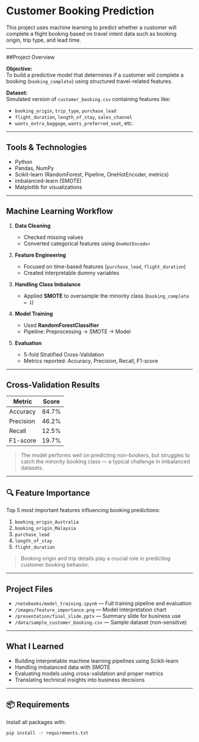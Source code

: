# Customer Booking Prediction

This project uses machine learning to predict whether a customer will complete a flight booking based on travel intent data such as booking origin, trip type, and lead time.

---

##Project Overview

**Objective:**  
To build a predictive model that determines if a customer will complete a booking (`booking_complete`) using structured travel-related features.

**Dataset:**  
Simulated version of `customer_booking.csv` containing features like:
- `booking_origin`, `trip_type`, `purchase_lead`
- `flight_duration`, `length_of_stay`, `sales_channel`
- `wants_extra_baggage`, `wants_preferred_seat`, etc.

---

## Tools & Technologies

- Python
- Pandas, NumPy
- Scikit-learn (RandomForest, Pipeline, OneHotEncoder, metrics)
- imbalanced-learn (SMOTE)
- Matplotlib for visualizations

---

## Machine Learning Workflow

1. **Data Cleaning**
   - Checked missing values
   - Converted categorical features using `OneHotEncoder`

2. **Feature Engineering**
   - Focused on time-based features (`purchase_lead`, `flight_duration`)
   - Created interpretable dummy variables

3. **Handling Class Imbalance**
   - Applied **SMOTE** to oversample the minority class (`booking_complete = 1`)

4. **Model Training**
   - Used **RandomForestClassifier**
   - Pipeline: Preprocessing → SMOTE → Model

5. **Evaluation**
   - 5-fold Stratified Cross-Validation
   - Metrics reported: Accuracy, Precision, Recall, F1-score

---

## Cross-Validation Results

| Metric     | Score   |
|------------|---------|
| Accuracy   | 84.7%   |
| Precision  | 46.2%   |
| Recall     | 12.5%   |
| F1-score   | 19.7%   |

> The model performs well on predicting non-bookers, but struggles to catch the minority booking class — a typical challenge in imbalanced datasets.

---

## 🔍 Feature Importance

Top 5 most important features influencing booking predictions:

1. `booking_origin_Australia`  
2. `booking_origin_Malaysia`  
3. `purchase_lead`  
4. `length_of_stay`  
5. `flight_duration`

> Booking origin and trip details play a crucial role in predicting customer booking behavior.

---

## Project Files

- `/notebooks/model_training.ipynb` — Full training pipeline and evaluation
- `/images/feature_importance.png` — Model interpretation chart
- `/presentation/final_slide.pptx` — Summary slide for business use
- `/data/sample_customer_booking.csv` — Sample dataset (non-sensitive)

---

## What I Learned

- Building interpretable machine learning pipelines using Scikit-learn
- Handling imbalanced data with SMOTE
- Evaluating models using cross-validation and proper metrics
- Translating technical insights into business decisions

---

## 📦 Requirements

Install all packages with:

```bash
pip install -r requirements.txt
